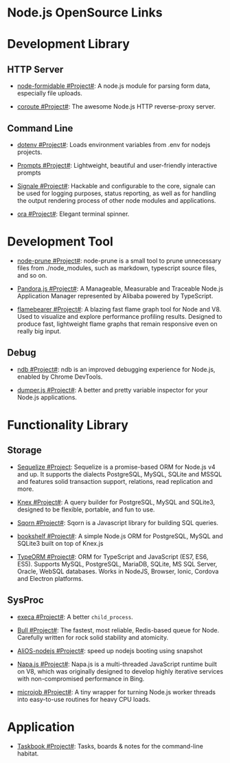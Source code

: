 # Node.js OpenSource Links

# Development Library

## HTTP Server

- [node-formidable #Project#](https://github.com/felixge/node-formidable): A node.js module for parsing form data, especially file uploads.

- [coroute #Project#](https://github.com/ethanent/coroute): The awesome Node.js HTTP reverse-proxy server.

## Command Line

- [dotenv #Project#](https://github.com/motdotla/dotenv): Loads environment variables from .env for nodejs projects.

- [Prompts #Project#](https://github.com/terkelg/prompts): Lightweight, beautiful and user-friendly interactive prompts

- [Signale #Project#](https://github.com/klauscfhq/signale): Hackable and configurable to the core, signale can be used for logging purposes, status reporting, as well as for handling the output rendering process of other node modules and applications.

- [ora #Project#](https://github.com/sindresorhus/ora): Elegant terminal spinner.

# Development Tool

- [node-prune #Project#](https://github.com/tj/node-prune): node-prune is a small tool to prune unnecessary files from ./node_modules, such as markdown, typescript source files, and so on.

- [Pandora.js #Project#](https://github.com/midwayjs/pandora): A Manageable, Measurable and Traceable Node.js Application Manager represented by Alibaba powered by TypeScript.

- [flamebearer #Project#](https://github.com/mapbox/flamebearer): A blazing fast flame graph tool for Node and V8. Used to visualize and explore performance profiling results. Designed to produce fast, lightweight flame graphs that remain responsive even on really big input.

## Debug

- [ndb #Project#](https://github.com/GoogleChromeLabs/ndb): ndb is an improved debugging experience for Node.js, enabled by Chrome DevTools.

- [dumper.js #Project#](https://github.com/zeeshanu/dumper.js): A better and pretty variable inspector for your Node.js applications.

# Functionality Library

## Storage

- [Sequelize #Project](http://docs.sequelizejs.com/): Sequelize is a promise-based ORM for Node.js v4 and up. It supports the dialects PostgreSQL, MySQL, SQLite and MSSQL and features solid transaction support, relations, read replication and more.

- [Knex #Project#](https://github.com/tgriesser/knex): A query builder for PostgreSQL, MySQL and SQLite3, designed to be flexible, portable, and fun to use.

- [Sqorn #Project#](https://github.com/lusakasa/sqorn): Sqorn is a Javascript library for building SQL queries.

- [bookshelf #Project#](https://github.com/bookshelf/bookshelf): A simple Node.js ORM for PostgreSQL, MySQL and SQLite3 built on top of Knex.js

- [TypeORM #Project#](https://github.com/typeorm/typeorm): ORM for TypeScript and JavaScript (ES7, ES6, ES5). Supports MySQL, PostgreSQL, MariaDB, SQLite, MS SQL Server, Oracle, WebSQL databases. Works in NodeJS, Browser, Ionic, Cordova and Electron platforms.

## SysProc

- [execa #Project#](https://github.com/sindresorhus/execa): A better `child_process`.

- [Bull #Project#](https://github.com/OptimalBits/bull): The fastest, most reliable, Redis-based queue for Node.
  Carefully written for rock solid stability and atomicity.

- [AliOS-nodejs #Project#](https://github.com/alibaba/AliOS-nodejs): speed up nodejs booting using snapshot

- [Napa.js #Project#](https://github.com/Microsoft/napajs): Napa.js is a multi-threaded JavaScript runtime built on V8, which was originally designed to develop highly iterative services with non-compromised performance in Bing.

- [microjob #Project#](https://github.com/wilk/microjob): A tiny wrapper for turning Node.js worker threads into easy-to-use routines for heavy CPU loads.

# Application

- [Taskbook #Project#](https://github.com/klauscfhq/taskbook): Tasks, boards & notes for the command-line habitat.
